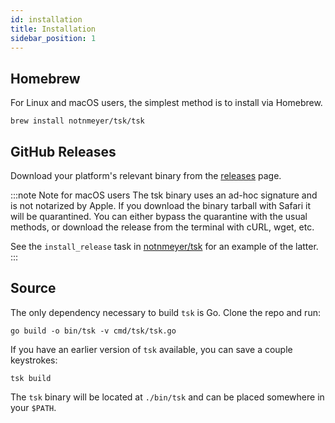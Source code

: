 ```yaml
---
id: installation
title: Installation
sidebar_position: 1
---
```


## Homebrew

For Linux and macOS users, the simplest method is to install via Homebrew.

```
brew install notnmeyer/tsk/tsk
```

## GitHub Releases

Download your platform's relevant binary from the [releases](https://github.com/notnmeyer/tsk/releases) page.

:::note Note for macOS users
The tsk binary uses an ad-hoc signature and is not notarized by Apple. If you download the binary tarball with Safari it will be quarantined. You can either bypass the quarantine with the usual methods, or download the release from the terminal with cURL, wget, etc.

See the `install_release` task in [notnmeyer/tsk](https://github.com/notnmeyer/tsk) for an example of the latter.
:::

## Source

The only dependency necessary to build `tsk` is Go. Clone the repo and run:

```shell
go build -o bin/tsk -v cmd/tsk/tsk.go
```

If you have an earlier version of `tsk` available, you can save a couple keystrokes:

```shell
tsk build
```

The `tsk` binary will be located at `./bin/tsk` and can be placed somewhere in your `$PATH`.
